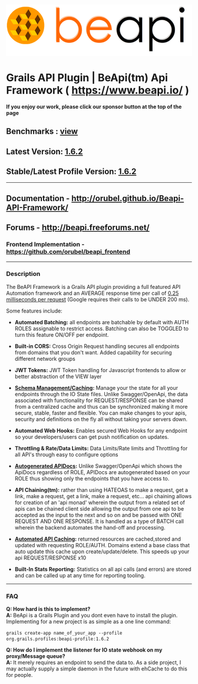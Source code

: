 
![alt text](https://github.com/orubel/logos/blob/master/beapi_logo_large.png)
# Grails API Plugin | BeApi(tm) Api Framework ( https://www.beapi.io/ )
**If you enjoy our work, please click our sponsor button at the top of the page**

## Benchmarks : [view](https://github.com/orubel/logos/blob/master/bench.png)
## Latest Version: [1.6.2](https://bintray.com/beta/#/orubel/plugins/api-framework/1.6.2?tab=overview)
## Stable/Latest Profile Version: [1.6.2](https://bintray.com/beta/#/orubel/profiles/beapi-profile/1.6.2?tab=overview)

***
## Documentation - http://orubel.github.io/Beapi-API-Framework/
## Forums - http://beapi.freeforums.net/

<!-- ### Backend Implementation - https://github.com/orubel/beapi_backend -->
### Frontend Implementation - https://github.com/orubel/beapi_frontend

***
### Description
The BeAPI Framework is a Grails API plugin providing a full featured API Automation framework and an AVERAGE response time per call of [0.25 milliseconds per request](https://www.flickr.com/photos/orubel/32194321787/in/dateposted-public/) (Google requires their calls to be UNDER 200 ms). 

Some features include:

- **Automated Batching:** all endpoints are batchable by default with AUTH ROLES assignable to restrict access. Batching can also be TOGGLED to turn this feature ON/OFF per endpoint.

- **Built-in CORS:** Cross Origin Request handling secures all endpoints from domains that you don't want. Added capability for securing different network groups

- **JWT Tokens:** JWT Token handling for Javascript frontends to allow or better abstraction of the VIEW layer

- **[Schema Management/Caching](https://www.youtube.com/watch?v=A_Hozpb9gLc):** Manage your the state for all your endpoints through the IO State files. Unlike Swagger/OpenApi, the data associated with functionality for REQUEST/RESPONSE can be shared from a centralized cache and thus can be synchronized making it more secure, stable, faster and flexible. You can make changes to your apis, security and definitions on the fly all without taking your servers down.

- **Automated Web Hooks:** Enables secured Web Hooks for any endpoint so your developers/users can get push notification on updates.

- **Throttling & Rate/Data Limits:** Data Limits/Rate limits and Throttling for all API's through easy to configure options

- **[Autogenerated APIDocs](https://www.youtube.com/watch?v=tzuNczkedhw):**  Unlike Swagger/OpenApi which shows the ApiDocs regardless of ROLE, APIDocs are autogenerated based on your ROLE thus showing only the endpoints that you have access to. 

- **API Chaining(tm):** rather than using HATEOAS to make a request, get a link, make a request, get a link, make a request, etc... api chaining allows for creation of an 'api monad' wherein the output from a related set of apis can be chained client side allowing the output from one api to be accepted as the input to the next and so on and be passed with ONE REQUEST AND ONE RESPONSE. It is handled as a type of BATCH call wherein the backend automates the hand-off and processing.

- **[Automated API Caching](https://www.youtube.com/watch?v=KFAkdeLcXIs):** returned resources are cached,stored and updated with requesting ROLE/AUTH. Domains extend a base class that auto update this cache upon create/update/delete. This speeds up your api REQUEST/RESPONSE x10

- **Built-In Stats Reporting:** Statistics on all api calls (and errors) are stored and can be called up at any time for reporting tooling.

***

### FAQ

**Q: How hard is this to implement?**  
**A:** BeApi is a Grails Plugin and you dont even have to install the plugin. Implementing for a new project is as simple as a one line command:
```
grails create-app name_of_your_app --profile org.grails.profiles:beapi-profile:1.6.2
```

**Q: How do I implement the listener for IO state webhook on my proxy/Message queue?**  
**A:** It merely requires an endpoint to send the data to. As a side project, I may actually supply a simple daemon in the future with ehCache to do this for people.

